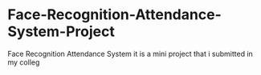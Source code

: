 # Face-Recognition-Attendance-System-Project
Face Recognition Attendance System it is a mini project that i submitted in my colleg
